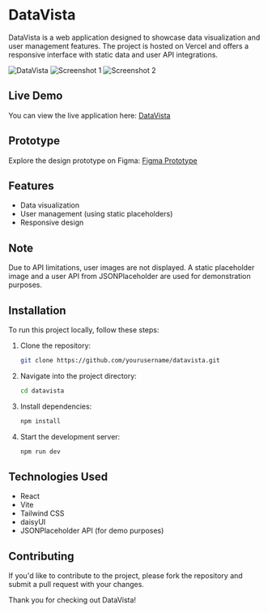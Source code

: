 # DataVista

DataVista is a web application designed to showcase data visualization and user management features. The project is hosted on Vercel and offers a responsive interface with static data and user API integrations.

![DataVista](https://github.com/user-attachments/assets/826be33e-ba73-4a2a-adc9-67983b35d447)
![Screenshot 1](https://github.com/user-attachments/assets/a11f2512-48d9-4d47-9c8f-c4693b3847c4)
![Screenshot 2](https://github.com/user-attachments/assets/65f4aefe-b8fe-4215-8a0c-8459bf18121a)

## Live Demo

You can view the live application here: [DataVista](https://datavista-rust.vercel.app/)

## Prototype

Explore the design prototype on Figma: [Figma Prototype](https://www.figma.com/design/AEyPrNu9vAS5P2L2gcQLk1/TASK?node-id=0-1&t=za8ow4Sl9Dl3IP3Q-1)

## Features

- Data visualization
- User management (using static placeholders)
- Responsive design

## Note

Due to API limitations, user images are not displayed. A static placeholder image and a user API from JSONPlaceholder are used for demonstration purposes.

## Installation

To run this project locally, follow these steps:

1. Clone the repository:
    ```bash
    git clone https://github.com/yourusername/datavista.git
    ```

2. Navigate into the project directory:
    ```bash
    cd datavista
    ```

3. Install dependencies:
    ```bash
    npm install
    ```

4. Start the development server:
    ```bash
    npm run dev
    ```

## Technologies Used

- React
- Vite
- Tailwind CSS
- daisyUI
- JSONPlaceholder API (for demo purposes)

## Contributing

If you'd like to contribute to the project, please fork the repository and submit a pull request with your changes.


Thank you for checking out DataVista!
